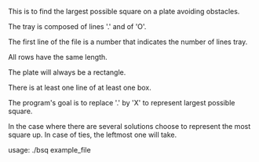 This is to find the largest possible square on a plate avoiding
obstacles.

The tray is composed of lines '.' and of 'O'.

The first line of the file is a number that indicates the number of lines
tray.

All rows have the same length.

The plate will always be a rectangle.

There is at least one line of at least one box.

The program's goal is to replace '.' by 'X' to represent largest possible square.

In the case where there are several solutions choose to represent the most square
up. In case of ties, the leftmost one will take.

usage: ./bsq example_file
